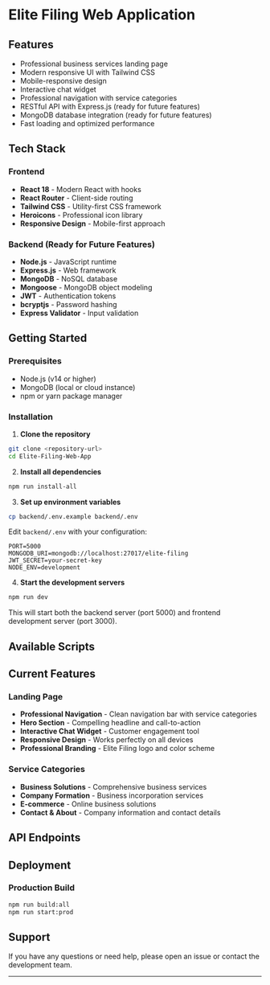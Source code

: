 # Elite Filing Web Application

## Features

- Professional business services landing page
- Modern responsive UI with Tailwind CSS
- Mobile-responsive design
- Interactive chat widget
- Professional navigation with service categories
- RESTful API with Express.js (ready for future features)
- MongoDB database integration (ready for future features)
- Fast loading and optimized performance
## Tech Stack

### Frontend
- **React 18** - Modern React with hooks
- **React Router** - Client-side routing
- **Tailwind CSS** - Utility-first CSS framework
- **Heroicons** - Professional icon library
- **Responsive Design** - Mobile-first approach

### Backend (Ready for Future Features)
- **Node.js** - JavaScript runtime
- **Express.js** - Web framework
- **MongoDB** - NoSQL database
- **Mongoose** - MongoDB object modeling
- **JWT** - Authentication tokens
- **bcryptjs** - Password hashing
- **Express Validator** - Input validation

## Getting Started

### Prerequisites
- Node.js (v14 or higher)
- MongoDB (local or cloud instance)
- npm or yarn package manager

### Installation

1. **Clone the repository**
```bash
git clone <repository-url>
cd Elite-Filing-Web-App
```

2. **Install all dependencies**
```bash
npm run install-all
```

3. **Set up environment variables**
```bash
cp backend/.env.example backend/.env
```

Edit `backend/.env` with your configuration:
```env
PORT=5000
MONGODB_URI=mongodb://localhost:27017/elite-filing
JWT_SECRET=your-secret-key
NODE_ENV=development
```

4. **Start the development servers**
```bash
npm run dev
```

This will start both the backend server (port 5000) and frontend development server (port 3000).

## Available Scripts

## Current Features

### Landing Page
- **Professional Navigation** - Clean navigation bar with service categories
- **Hero Section** - Compelling headline and call-to-action
- **Interactive Chat Widget** - Customer engagement tool
- **Responsive Design** - Works perfectly on all devices
- **Professional Branding** - Elite Filing logo and color scheme

### Service Categories
- **Business Solutions** - Comprehensive business services
- **Company Formation** - Business incorporation services
- **E-commerce** - Online business solutions
- **Contact & About** - Company information and contact details

## API Endpoints 


## Deployment

### Production Build
```bash
npm run build:all
npm run start:prod
```

## Support

If you have any questions or need help, please open an issue or contact the development team.

---
